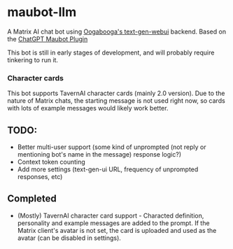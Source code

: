 # maubot-llm
A Matrix AI chat bot using [Oogabooga's text-gen-webui](https://github.com/oobabooga/text-generation-webui) backend.
Based on the [ChatGPT Maubot Plugin](https://github.com/williamkray/maubot-chatgpt)

This bot is still in early stages of development, and will probably require tinkering to run it.

### Character cards

This bot supports TavernAI character cards (mainly 2.0 version). Due to the nature of Matrix chats, the starting message is not used right now, so cards with lots of example messages would likely work better.

## TODO:

- Better multi-user support (some kind of unprompted (not reply or mentioning bot's name in the message) response logic?)
- Context token counting
- Add more settings (text-gen-ui URL, frequency of unprompted responses, etc)

## Completed

- (Mostly) TavernAI character card support - Characted definition, personality and example messages are added to the prompt. If the Matrix client's avatar is not set, the card is uploaded and used as the avatar (can be disabled in settings).